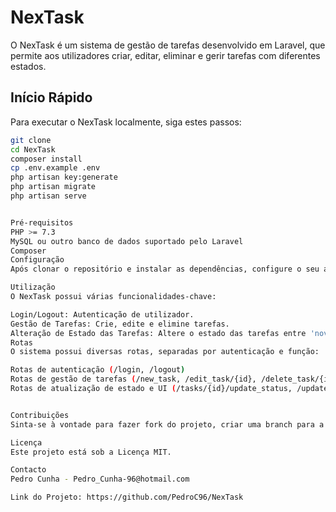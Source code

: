 # NexTask

O NexTask é um sistema de gestão de tarefas desenvolvido em Laravel, que permite aos utilizadores criar, editar, eliminar e gerir tarefas com diferentes estados.

## Início Rápido

Para executar o NexTask localmente, siga estes passos:

```bash
git clone 
cd NexTask
composer install
cp .env.example .env
php artisan key:generate
php artisan migrate
php artisan serve


Pré-requisitos
PHP >= 7.3
MySQL ou outro banco de dados suportado pelo Laravel
Composer
Configuração
Após clonar o repositório e instalar as dependências, configure o seu arquivo .env com as informações do seu banco de dados.

Utilização
O NexTask possui várias funcionalidades-chave:

Login/Logout: Autenticação de utilizador.
Gestão de Tarefas: Crie, edite e elimine tarefas.
Alteração de Estado das Tarefas: Altere o estado das tarefas entre 'nova', 'em progresso' e 'concluída'.
Rotas
O sistema possui diversas rotas, separadas por autenticação e função:

Rotas de autenticação (/login, /logout)
Rotas de gestão de tarefas (/new_task, /edit_task/{id}, /delete_task/{id})
Rotas de atualização de estado e UI (/tasks/{id}/update_status, /updateUI)


Contribuições
Sinta-se à vontade para fazer fork do projeto, criar uma branch para a sua funcionalidade e submeter um pedido de pull.

Licença
Este projeto está sob a Licença MIT.

Contacto
Pedro Cunha - Pedro_Cunha-96@hotmail.com

Link do Projeto: https://github.com/PedroC96/NexTask